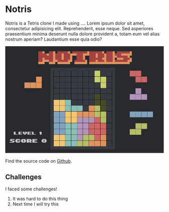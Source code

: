 
# Notris

Notris is a Tetris clone I made using .... 
Lorem ipsum dolor sit amet, consectetur adipisicing elit. Reprehenderit, esse neque. Sed asperiores praesentium minima deserunt nulla dolore provident a, totam eum vel alias nostrum aperiam? Laudantium esse quia odio?

![Alt text](../img/notris.png)

Find the source code on [Github](https://github.com/rilwal/notris).

## Challenges

I faced some challenges!

1. It was hard to do this thing
2. Next time I will try this
